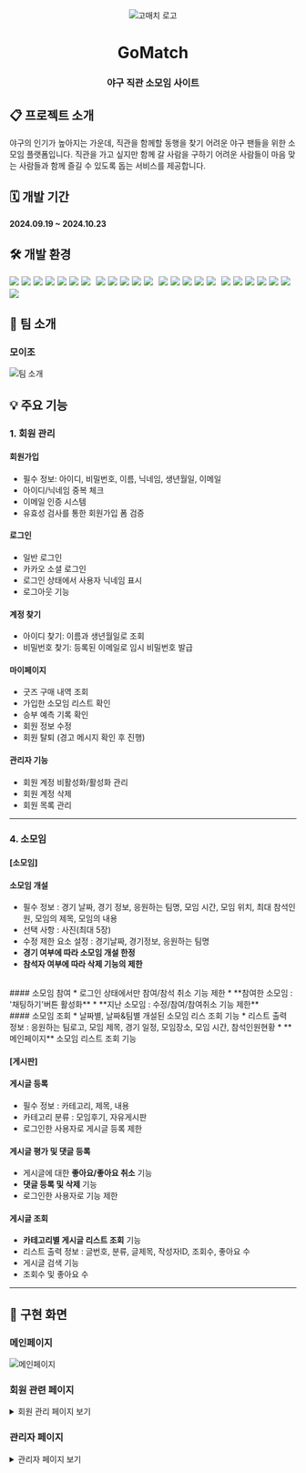 <div align="center">
  <img src="https://github.com/user-attachments/assets/8e4534a1-5f04-43d4-b8fe-359a02560608" alt="고매치 로고">
  
  # GoMatch
  ### 야구 직관 소모임 사이트
</div>

## 📋 프로젝트 소개
야구의 인기가 높아지는 가운데, 직관을 함께할 동행을 찾기 어려운 야구 팬들을 위한 소모임 플랫폼입니다. 직관을 가고 싶지만 함께 갈 사람을 구하기 어려운 사람들이 마음 맞는 사람들과 함께 즐길 수 있도록 돕는 서비스를 제공합니다.

## 🗓 개발 기간
**2024.09.19 ~ 2024.10.23**

## 🛠 개발 환경
<div style="display: flex; flex-wrap: wrap; gap: 5px;">
  <!-- Language -->
<img src="https://img.shields.io/badge/Java_17-007396?style=for-the-badge&logo=java&logoColor=white">
<img src="https://img.shields.io/badge/HTML5-E34F26?style=for-the-badge&logo=html5&logoColor=white">
<img src="https://img.shields.io/badge/CSS3-1572B6?style=for-the-badge&logo=css3&logoColor=white">
<img src="https://img.shields.io/badge/JavaScript-F7DF1E?style=for-the-badge&logo=javascript&logoColor=black">
<!-- Framework & Library -->
<img src="https://img.shields.io/badge/Spring_Boot-6DB33F?style=for-the-badge&logo=spring-boot&logoColor=white">
<img src="https://img.shields.io/badge/Jsoup-43853D?style=for-the-badge&logo=jsoup&logoColor=white">
<img src="https://img.shields.io/badge/WebSocket-010101?style=for-the-badge&logo=websocket&logoColor=white"> <br>
<img src="https://img.shields.io/badge/Thymeleaf-005F0F?style=for-the-badge&logo=thymeleaf&logoColor=white">
<img src="https://img.shields.io/badge/FullCalendar-4285F4?style=for-the-badge&logo=google-calendar&logoColor=white">
<img src="https://img.shields.io/badge/Toast_UI_Editor-181717?style=for-the-badge&logo=tui&logoColor=white">
<img src="https://img.shields.io/badge/SweetAlert2-3085D6?style=for-the-badge&logo=SweetAlert&logoColor=white">
<img src="https://img.shields.io/badge/Selenium-43B02A?style=for-the-badge&logo=selenium&logoColor=white"> <br>
<!-- Payment & Map Services -->
<img src="https://img.shields.io/badge/Kakao_Login-FFCD00?style=for-the-badge&logo=kakao&logoColor=black">
<img src="https://img.shields.io/badge/Inicis_Payment-003F87?style=for-the-badge&logo=payment&logoColor=white">
<img src="https://img.shields.io/badge/Naver_Map_API-03C75A?style=for-the-badge&logo=naver&logoColor=white">
<!-- API -->
<img src="https://img.shields.io/badge/Open_API-008080?style=for-the-badge&logo=openapiinitiative&logoColor=white"> 
<img src="https://img.shields.io/badge/Open_Weather_API-1E90FF?style=for-the-badge&logo=openweather&logoColor=white"> <br>
<!-- WAS -->
<img src="https://img.shields.io/badge/Tomcat-F8DC75?style=for-the-badge&logo=apache-tomcat&logoColor=black">
<!-- DB -->
<img src="https://img.shields.io/badge/Oracle-F80000?style=for-the-badge&logo=oracle&logoColor=white">
<!-- IDE -->
<img src="https://img.shields.io/badge/IntelliJ_IDEA-000000?style=for-the-badge&logo=intellij-idea&logoColor=white">
<!-- Version Control & Collaboration -->
<img src="https://img.shields.io/badge/Git-F05032?style=for-the-badge&logo=git&logoColor=white">
<img src="https://img.shields.io/badge/GitHub-181717?style=for-the-badge&logo=github&logoColor=white">
<img src="https://img.shields.io/badge/Slack-4A154B?style=for-the-badge&logo=slack&logoColor=white">
<img src="https://img.shields.io/badge/Google_Drive-4285F4?style=for-the-badge&logo=google-drive&logoColor=white">
</div>

## 👥 팀 소개
### 모이조
<img src="https://github.com/user-attachments/assets/f7e11bc0-065f-49b6-a9d6-e6fe19a57bd9" alt="팀 소개">

## 💡 주요 기능

### 1. 회원 관리
#### 회원가입
- 필수 정보: 아이디, 비밀번호, 이름, 닉네임, 생년월일, 이메일
- 아이디/닉네임 중복 체크
- 이메일 인증 시스템
- 유효성 검사를 통한 회원가입 폼 검증

#### 로그인
- 일반 로그인
- 카카오 소셜 로그인
- 로그인 상태에서 사용자 닉네임 표시
- 로그아웃 기능

#### 계정 찾기
- 아이디 찾기: 이름과 생년월일로 조회
- 비밀번호 찾기: 등록된 이메일로 임시 비밀번호 발급

#### 마이페이지
- 굿즈 구매 내역 조회
- 가입한 소모임 리스트 확인
- 승부 예측 기록 확인
- 회원 정보 수정
- 회원 탈퇴 (경고 메시지 확인 후 진행)

#### 관리자 기능
- 회원 계정 비활성화/활성화 관리
- 회원 계정 삭제
- 회원 목록 관리

***

### 4\. 소모임


#### [소모임]
#### 소모임 개설
* 필수 정보 : 경기 날짜, 경기 정보, 응원하는 팀명, 모임 시간, 모임 위치, 최대 참석인원, 모임의 제목, 모임의 내용
* 선택 사항 : 사진(최대 5장)
* 수정 제한 요소 설정 : 경기날짜, 경기정보, 응원하는 팀명
* **경기 여부에 따라 소모임 개설 한정**
* **참석자 여부에 따라 삭제 기능의 제한**
<br>
#### 소모임 참여
* 로그인 상태에서만 참여/참석 취소 기능 제한
* **참여한 소모임 : '채팅하기'버튼 활성화**
* **지난 소모임 : 수정/참여/참여취소 기능 제한**
<br>
#### 소모임 조회
* 날짜별, 날짜&팀별 개설된 소모임 리스 조회 기능
* 리스트 출력 정보 : 응원하는 팀로고, 모임 제목, 경기 일정, 모임장소, 모임 시간, 참석인원현황
* **메인페이지** 소모임 리스트 조회 기능
<br>

#### [게시판]
#### 게시글 등록
* 필수 정보 : 카테고리, 제목, 내용
* 카테고리 분류 : 모임후기, 자유게시판
* 로그인한 사용자로 게시글 등록 제한
  <br>
#### 게시글 평가 및 댓글 등록
* 게시글에 대한 **좋아요/좋아요 취소** 기능
* **댓글 등록 및 삭제** 기능
* 로그인한 사용자로 기능 제한
  <br>
#### 게시글 조회
* **카테고리별 게시글 리스트 조회** 기능
* 리스트 출력 정보 : 글번호, 분류, 글제목, 작성자ID, 조회수, 좋아요 수
* 게시글 검색 기능
* 조회수 및 좋아요 수


***



## 📱 구현 화면

### 메인페이지
![메인페이지](https://github.com/user-attachments/assets/3461b633-377d-4090-b52a-f93e4543c1f4)

### 회원 관련 페이지
<details>
<summary>회원 관리 페이지 보기</summary>

- **로그인**
  ![로그인](https://github.com/user-attachments/assets/1f46ff92-75e8-475e-8f25-60ba7384ac50)

- **아이디 찾기**
  ![아이디찾기](https://github.com/user-attachments/assets/f2ea6400-1586-47d2-8055-dbff1d652ecb)

- **비밀번호 찾기**
  ![비밀번호찾기](https://github.com/user-attachments/assets/c8b68858-ebb6-437e-9666-03818fa2abc3)

- **회원가입**
  ![회원가입](https://github.com/user-attachments/assets/10450ecb-b568-430d-a64b-80d3be9bdb17)

- **마이페이지**
  ![마이페이지](https://github.com/user-attachments/assets/da7c8fc0-a560-4242-a8ac-98a3a391a9d8)

- **회원정보 수정**
  ![회원정보수정](https://github.com/user-attachments/assets/3b835457-0b97-4262-b976-3d50ba86b723)

- **회원 탈퇴**
  ![회원탈퇴](https://github.com/user-attachments/assets/d908e41f-8d45-49d1-8678-c21ccf08f399)
</details>

### 관리자 페이지
<details>
<summary>관리자 페이지 보기</summary>

- **관리자 메인**
  ![관리자메인](https://github.com/user-attachments/assets/36deb6e9-8f4a-486a-83aa-43a1336b9c7f)

- **회원 관리**
  ![회원관리](https://github.com/user-attachments/assets/19366d68-0f15-4d84-bb96-b5bc1af02322)
</details>

